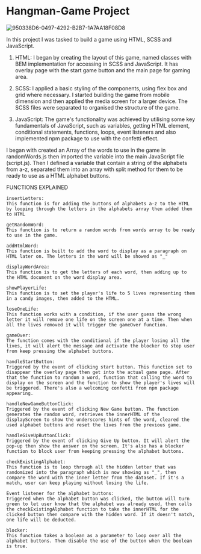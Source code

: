 # Hangman-Game Project

![950338D6-0497-4292-B2B7-1A7AA18F08D8](https://user-images.githubusercontent.com/125895065/231592939-f1add8b7-ecac-428c-83a7-7ba2bd0d4b67.png)

In this project I was tasked to build a game using HTML, SCSS and JavaScript.

1. HTML: I began by creating the layout of this game, named classes with BEM implementation for accessing in SCSS and JavaScript. It has overlay page with the start game button and the main page for gaming area.

2. SCSS: I applied a basic styling of the components, using flex box and grid where necessary. I started building the game from mobile dimension and then applied the media screen for a larger device. The SCSS files were separated to organised the structure of the game.

3. JavaScript: The game's functionality was achieved by utilising some key fundamentals of JavaScript, such as variables, getting HTML element, conditional statements, functions, loops, event listeners and also implemented npm package to use with the confetti effect.

I began with created an Array of the words to use in the game in randomWords.js then imported the variable into the main JavaScript file (script.js). Then I defined a variable that contain a string of the alphabets from a-z, separated them into an array with split method for them to be ready to use as a HTML alphabet buttons.

FUNCTIONS EXPLAINED

    insertLetters:
    This function is for adding the buttons of alphabets a-z to the HTML by looping through the letters in the alphabets array then added them to HTML

    getRandomWord:
    This function is to return a random words from words array to be ready to use in the game.

    addHtmlWord:
    This function is built to add the word to display as a paragraph on HTML later on. The letters in the word will be showed as "_"

    displayWordArea:
    This function is to get the letters of each word, then adding up to the HTML document on the word display area.

    showPlayerLife:
    This function is to set the player's life to 5 lives representing them in a candy images, then added to the HTML.

    loseOneLife:
    This function works with a condition, if the user guess the wrong letter it will remove one life on the screen one at a time. Then when all the lives removed it will trigger the gameOver function.

    gameOver:
    The function comes with the conditional if the player losing all the lives, it will alert the message and activate the blocker to stop user from keep pressing the alphabet buttons.

    handleStartButton:
    Triggered by the event of clicking start button. This function set to disappear the overlay page then get into the actual game page. After that the function to random a word, function that calling the word to display on the screen and the function to show the player's lives will be triggered. There's also a welcoming confetti from npm package appearing.

    handleNewGameButtonClick:
    Triggered by the event of clicking New Game button. The function generates the random word, retrieves the innerHTML of the displayScreen to show the underscores hints of the word, cleared the used alphabet buttons and reset the lives from the previous game.

    handleGiveUpButtonClick:
    Triggered by the event of clicking Give Up button. It will alert the pop-up then show the answer on the screen. It's also has a blocker function to block user from keeping pressing the alphabet buttons.

    checkExistingAlphabet:
    This function is to loop through all the hidden letter that was randomized into the paragraph which is now showing as "_", then compare the word with the inner letter from the dataset. If it's a match, user can keep playing without losing the life.

    Event listener for the alphabet buttons:
    Triggered when the alphabet button was clicked, the button will turn green to let user know that the alphabet was already used, then calls the checkExistingAlphabet function to take the innerHTML for the clicked button then compare with the hidden word. If it doesn't match, one life will be deducted.

    blocker:
    This function takes a boolean as a parameter to loop over all the alphabet buttons. Then disable the use of the button when the boolean is true.
